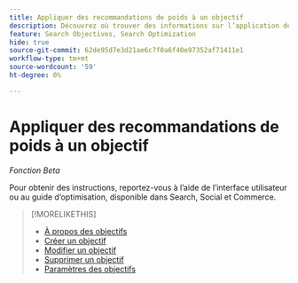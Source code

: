 ```yaml
---
title: Appliquer des recommandations de poids à un objectif
description: Découvrez où trouver des informations sur l’application des poids d’objectif recommandés.
feature: Search Objectives, Search Optimization
hide: true
source-git-commit: 62de95d7e3d21ae6c7f0a6f40e97352af71411e1
workflow-type: tm+mt
source-wordcount: '59'
ht-degree: 0%

---
```


# Appliquer des recommandations de poids à un objectif

*Fonction Beta*

Pour obtenir des instructions, reportez-vous à l’aide de l’interface utilisateur ou au guide d’optimisation, disponible dans Search, Social et Commerce.

>[!MORELIKETHIS]
>
>* [À propos des objectifs](objective-about.md)
>* [Créer un objectif](objective-create.md)
>* [Modifier un objectif](objective-edit.md)
>* [Supprimer un objectif](objective-delete.md)
>* [Paramètres des objectifs](objective-settings.md)
